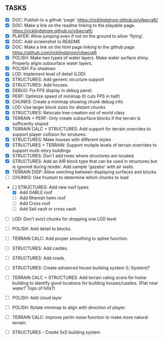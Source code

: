 ## TASKS
 - [X] DOC: Publish to a github 'page'. https://ricklindstrom.github.io/vibecraft/
 - [X] DOC: Make a link on the readme linking to the playable page. https://ricklindstrom.github.io/vibecraft/
 - [X] PLAYER: Allow jumping even if not on the ground to allow 'flying'.
 - [X] DOC: Add screenshot to README
 - [X] DOC: Make a link on the html page linking to the github page https://github.com/ricklindstrom/vibecraft 
 - [X] POLISH: Make two types of water layers. Make water surface shiny. Properly aligm subsurface water layers.
 - [X] POLISH: Fix shadows
 - [X] LOD: Implement level of detail (LOD)
 - [X] STRUCTURES: Add generic structure support
 - [X] STRUCTURES: Add houses.
 - [X] DEBUG: Fix FPS display in debug panel.
 - [X] PERF: Optimize speed of minimap (It cuts FPS in half)
 - [X] CHUNKS: Create a minimap showing chunk debug info
 - [X] LOD: Use larger block sizes for distant chunks
 - [X] STRUCTURES: Relocate tree creation out of world class
 - [X] TERRAIN + PERF: Only create subsurface blocks if the terrain is sufficently sloped
 - [X] TERRAIN CALC + STRUCTURES: Add support for terrain overrides to support player collision for strutures.
 - [X] STRUCTURES: Make houses with different styles
 - [X] STRUCTURES + TERRAIN: Support multple levels of terrain overrides to support multi-story buildings
 - [X] STRUCTURES: Don't add trees where structures are located.
 - [X] STRUCTURES: Add an AIR block type that can be used in structures but is ignored during render. Add sample 'gazebo' with air walls.
 - [X] TERRAIN DISP: Allow swiching between displaying surfaces and blocks
 - [ ] CHUNKS: Use frustum to determine which chunks to load
 - [.] STRUCTURES: Add new roof types
   - [X] Add GABLE roof
   - [ ] Add Rhenish helm roof 
   - [ ] Add Cross roof
   - [ ] Add Sail vault or cross vault
 - [ ] LOD: Don't evict chunks for dropping one LOD level
 - [ ] POLISH: Add detail to blocks.
 - [ ] TERRAIN CALC: Add proper smoothing to spline function.
 - [ ] STRUCTURES: Add castles.
 - [ ] STRUCTURES: Add roads.
 - [ ] STRUCTURES: Create advanced house building system (L-System)?
 - [ ] TERRAIN CALC + STRUCTURES: Add terrain rating score for home building to identify good locations for building houses/castles. (Flat near water? Tops of hills?)
 - [ ] POLISH: Add cloud layer
 - [ ] POLISH: Rotate minimap to align with direction of player.
 - [ ] TERRAIN CALC: Improve perlin noise function to make more natural terrain.
 
- [ ] STRUCTURES - Create 5x5 building system